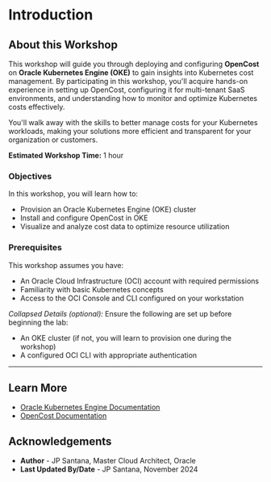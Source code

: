 # Introduction

## About this Workshop

This workshop will guide you through deploying and configuring **OpenCost** on **Oracle Kubernetes Engine (OKE)** to gain insights into Kubernetes cost management. By participating in this workshop, you'll acquire hands-on experience in setting up OpenCost, configuring it for multi-tenant SaaS environments, and understanding how to monitor and optimize Kubernetes costs effectively.

You'll walk away with the skills to better manage costs for your Kubernetes workloads, making your solutions more efficient and transparent for your organization or customers.

**Estimated Workshop Time:** 1 hour

### Objectives

In this workshop, you will learn how to:

* Provision an Oracle Kubernetes Engine (OKE) cluster
* Install and configure OpenCost in OKE
* Visualize and analyze cost data to optimize resource utilization

### Prerequisites

This workshop assumes you have:

* An Oracle Cloud Infrastructure (OCI) account with required permissions
* Familiarity with basic Kubernetes concepts
* Access to the OCI Console and CLI configured on your workstation

*Collapsed Details (optional):*
Ensure the following are set up before beginning the lab:

* An OKE cluster (if not, you will learn to provision one during the workshop)
* A configured OCI CLI with appropriate authentication

---

## Learn More

* [Oracle Kubernetes Engine Documentation](https://docs.oracle.com/en-us/iaas/Content/ContEng/Concepts/contengoverview.htm)
* [OpenCost Documentation](https://opencost.io/docs)

## Acknowledgements

* **Author** - JP Santana, Master Cloud Architect, Oracle
* **Last Updated By/Date** - JP Santana, November 2024
